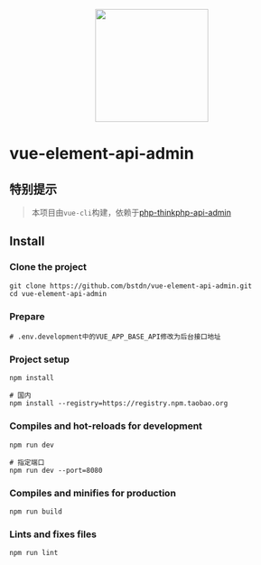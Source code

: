 <p align="center">
    <a href="https://cn.vuejs.org">
        <img width="200" src="https://cn.vuejs.org/images/logo.png">
    </a>
</p>

# vue-element-api-admin

## 特别提示

> 本项目由`vue-cli`构建，依赖于[php-thinkphp-api-admin](https://github.com/bstdn/php-thinkphp-api-admin)

## Install

### Clone the project

```
git clone https://github.com/bstdn/vue-element-api-admin.git
cd vue-element-api-admin
```

### Prepare

```
# .env.development中的VUE_APP_BASE_API修改为后台接口地址
```

### Project setup

```
npm install

# 国内
npm install --registry=https://registry.npm.taobao.org
```

### Compiles and hot-reloads for development

```
npm run dev

# 指定端口
npm run dev --port=8080
```

### Compiles and minifies for production

```
npm run build
```

### Lints and fixes files

```
npm run lint
```
